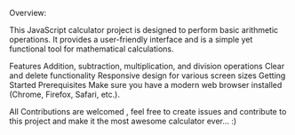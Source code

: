 Overview:

This JavaScript calculator project is designed to perform basic arithmetic operations. It provides a user-friendly interface and is a simple yet functional tool for mathematical calculations.

Features
Addition, subtraction, multiplication, and division operations
Clear and delete functionality
Responsive design for various screen sizes
Getting Started
Prerequisites
Make sure you have a modern web browser installed (Chrome, Firefox, Safari, etc.).


All Contributions are welcomed , feel free to create issues and contribute to this project and make it the most awesome calculator ever...  :)
